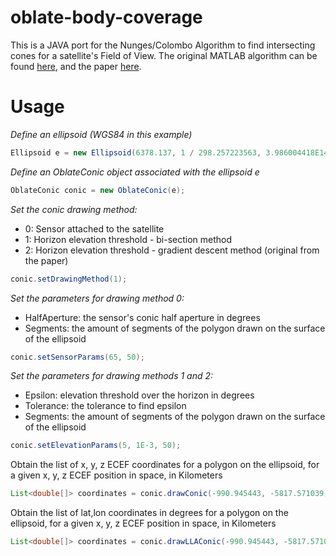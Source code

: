 # oblate-body-coverage
This is a JAVA port for the Nunges/Colombo Algorithm to find intersecting cones for a satellite's Field of View. The original MATLAB algorithm can be found [here](https://de.mathworks.com/matlabcentral/fileexchange/81848-coverage-area-determination-considering-an-oblate-earth), and the paper [here](https://doi.org/10.48550/arXiv.1906.12318). 

# Usage

*Define an ellipsoid (WGS84 in this example)*
```java
Ellipsoid e = new Ellipsoid(6378.137, 1 / 298.257223563, 3.986004418E14, 7.2921150E-5);
```

*Define an OblateConic object associated with the ellipsoid e*
```java
OblateConic conic = new OblateConic(e);
```

*Set the conic drawing method:*

- 0: Sensor attached to the satellite
- 1: Horizon elevation threshold - bi-section method
- 2: Horizon elevation threshold - gradient descent method (original from the paper)

```java
conic.setDrawingMethod(1);
```

*Set the parameters for drawing method 0:*
- HalfAperture: the sensor's conic half aperture in degrees
- Segments: the amount of segments of the polygon drawn on the surface of the ellipsoid
     
```java
conic.setSensorParams(65, 50);
```

*Set the parameters for drawing methods 1 and 2:*
- Epsilon: elevation threshold over the horizon in degrees
- Tolerance: the tolerance to find epsilon
- Segments: the amount of segments of the polygon drawn on the surface of the ellipsoid
     
```java
conic.setElevationParams(5, 1E-3, 50);
```

Obtain the list of x, y, z ECEF coordinates for a polygon on the ellipsoid, for a given x, y, z ECEF position in space, in Kilometers
```java
List<double[]> coordinates = conic.drawConic(-990.945443, -5817.571039, 3334.217811);
```

Obtain the list of lat,lon coordinates in degrees for a polygon on the ellipsoid, for a given x, y, z ECEF position in space, in Kilometers
```java
List<double[]> coordinates = conic.drawLLAConic(-990.945443, -5817.571039, 3334.217811);
``` 